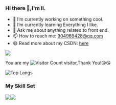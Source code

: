 ### Hi there 👋,I'm li.

- 🔭 I’m currently working on something cool.
- 🌱 I’m currently learning Everything I like.
- 💬 Ask me about anything related to front end.
- 📫 How to reach me: 904969428@qq.com
- 😄 Read more about my CSDN: [here](https://blog.csdn.net/weixin_66913730?type=blog)

![](https://github-readme-stats.vercel.app/api?username=HotIceCoffee&show_icons=true&theme=transparent)

You are my ![Visitor Count](https://profile-counter.glitch.me/HotIceCoffee/count.svg) visitor,Thank You!:kissing_heart::kissing_heart:

![Top Langs](https://github-readme-stats.vercel.app/api/top-langs/?username=HotIceCoffee&layout=compact&theme=tokyonight)

### My Skill Set
![](https://img.shields.io/badge/Vue.js-35495E?style=for-the-badge&logo=vue.js&logoColor=4FC08D)![](https://img.shields.io/badge/JavaScript-323330?style=for-the-badge&logo=javascript&logoColor=F7DF1E)
